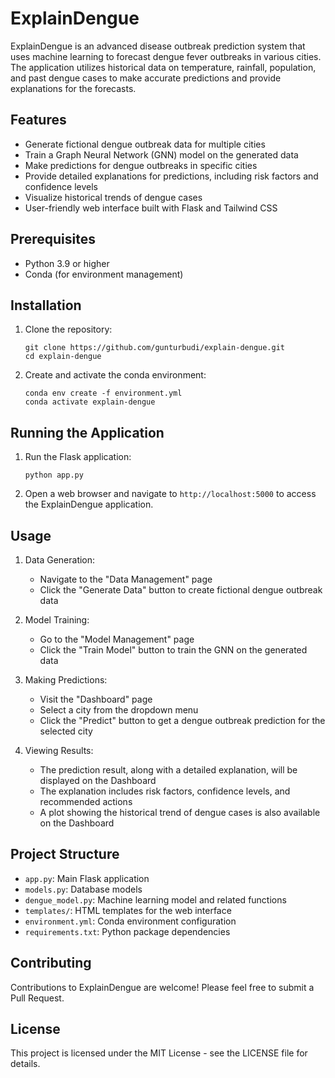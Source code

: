 # ExplainDengue

ExplainDengue is an advanced disease outbreak prediction system that uses machine learning to forecast dengue fever outbreaks in various cities. The application utilizes historical data on temperature, rainfall, population, and past dengue cases to make accurate predictions and provide explanations for the forecasts.

## Features

- Generate fictional dengue outbreak data for multiple cities
- Train a Graph Neural Network (GNN) model on the generated data
- Make predictions for dengue outbreaks in specific cities
- Provide detailed explanations for predictions, including risk factors and confidence levels
- Visualize historical trends of dengue cases
- User-friendly web interface built with Flask and Tailwind CSS

## Prerequisites

- Python 3.9 or higher
- Conda (for environment management)

## Installation

1. Clone the repository:
   ```
   git clone https://github.com/gunturbudi/explain-dengue.git
   cd explain-dengue
   ```

2. Create and activate the conda environment:
   ```
   conda env create -f environment.yml
   conda activate explain-dengue
   ```

## Running the Application


1. Run the Flask application:
   ```
   python app.py
   ```

3. Open a web browser and navigate to `http://localhost:5000` to access the ExplainDengue application.

## Usage

1. Data Generation:
   - Navigate to the "Data Management" page
   - Click the "Generate Data" button to create fictional dengue outbreak data

2. Model Training:
   - Go to the "Model Management" page
   - Click the "Train Model" button to train the GNN on the generated data

3. Making Predictions:
   - Visit the "Dashboard" page
   - Select a city from the dropdown menu
   - Click the "Predict" button to get a dengue outbreak prediction for the selected city

4. Viewing Results:
   - The prediction result, along with a detailed explanation, will be displayed on the Dashboard
   - The explanation includes risk factors, confidence levels, and recommended actions
   - A plot showing the historical trend of dengue cases is also available on the Dashboard

## Project Structure

- `app.py`: Main Flask application
- `models.py`: Database models
- `dengue_model.py`: Machine learning model and related functions
- `templates/`: HTML templates for the web interface
- `environment.yml`: Conda environment configuration
- `requirements.txt`: Python package dependencies

## Contributing

Contributions to ExplainDengue are welcome! Please feel free to submit a Pull Request.

## License

This project is licensed under the MIT License - see the LICENSE file for details.